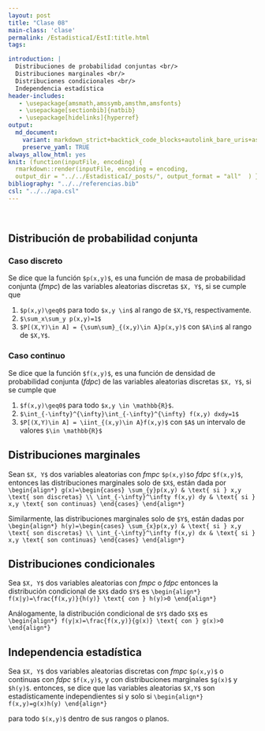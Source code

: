 ```yaml
---
layout: post
title: "Clase 08"
main-class: 'clase'
permalink: /EstadisticaI/EstI:title.html
tags:

introduction: |
  Distribuciones de probabilidad conjuntas <br/>
  Distribuciones marginales <br/>
  Distribuciones condicionales <br/>
  Independencia estadística
header-includes:
   - \usepackage{amsmath,amssymb,amsthm,amsfonts}
   - \usepackage[sectionbib]{natbib}
   - \usepackage[hidelinks]{hyperref}
output:
  md_document:
    variant: markdown_strict+backtick_code_blocks+autolink_bare_uris+ascii_identifiers+tex_math_single_backslash
    preserve_yaml: TRUE
always_allow_html: yes   
knit: (function(inputFile, encoding) {
  rmarkdown::render(inputFile, encoding = encoding,
  output_dir = "../../EstadisticaI/_posts/", output_format = "all"  ) })
bibliography: "../../referencias.bib"
csl: "../../apa.csl"
---
```








<br>

Distribución de probabilidad conjunta
-------------------------------------

### Caso discreto

Se dice que la función `$p(x,y)$`, es una función de masa de
probabilidad conjunta (*fmpc*) de las variables aleatorias discretas
`$X, Y$`, si se cumple que

1.  `$p(x,y)\geq0$` para todo `$x,y \in$` al rango de `$X,Y$`,
    respectivamente.
2.  `$\sum_x\sum_y p(x,y)=1$`
3.  `$P[(X,Y)\in A] = {\sum\sum}_{(x,y)\in A}p(x,y)$` con `$A\in$` al
    rango de `$X,Y$`.

### Caso continuo

Se dice que la función `$f(x,y)$`, es una función de densidad de
probabilidad conjunta (*fdpc*) de las variables aleatorias discretas
`$X, Y$`, si se cumple que

1.  `$f(x,y)\geq0$` para todo `$x,y \in \mathbb{R}$`.
2.  `$\int_{-\infty}^{\infty}\int_{-\infty}^{\infty} f(x,y) dxdy=1$`
3.  `$P[(X,Y)\in A] = \iint_{(x,y)\in A}f(x,y)$` con `$A$` un intervalo
    de valores `$\in \mathbb{R}$`

Distribuciones marginales
-------------------------

Sean `$X, Y$` dos variables aleatorias con *fmpc* `$p(x,y)$`o *fdpc*
`$f(x,y)$`, entonces las distribuciones marginales solo de `$X$`, están
dada por
`\begin{align*} g(x)=\begin{cases} \sum_{y}p(x,y) & \text{ si } x,y \text{ son discretas} \\ \int_{-\infty}^\infty f(x,y) dy & \text{ si } x,y \text{ son continuas} \end{cases} \end{align*}`

Similarmente, las distribuciones marginales solo de `$Y$`, están dadas
por
`\begin{align*} h(y)=\begin{cases} \sum_{x}p(x,y) & \text{ si } x,y \text{ son discretas} \\ \int_{-\infty}^\infty f(x,y) dx & \text{ si } x,y \text{ son continuas} \end{cases} \end{align*}`

Distribuciones condicionales
----------------------------

Sea `$X, Y$` dos variables aleatorias con *fmpc* o *fdpc* entonces la
distribución condicional de `$X$` dado `$Y$` es
`\begin{align*} f(x|y)=\frac{f(x,y)}{h(y)} \text{ con } h(y)>0 \end{align*}`

Análogamente, la distribución condicional de `$Y$` dado `$X$` es
`\begin{align*} f(y|x)=\frac{f(x,y)}{g(x)} \text{ con } g(x)>0 \end{align*}`

Independencia estadística
-------------------------

Sea `$X, Y$` dos variables aleatorias discretas con *fmpc* `$p(x,y)$` o
continuas con *fdpc* `$f(x,y)$`, y con distribuciones marginales
`$g(x)$` y `$h(y)$`. entonces, se dice que las variables aleatorias
`$X,Y$` son estadísticamente independientes si y solo si
`\begin{align*} f(x,y)=g(x)h(y) \end{align*}`

para todo `$(x,y)$` dentro de sus rangos o planos.
